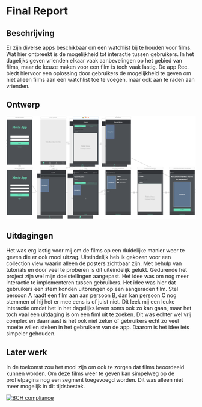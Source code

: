 # Final Report
## Beschrijving
Er zijn diverse apps beschikbaar om een watchlist bij te houden voor films. Wat hier ontbreekt is de mogelijkheid tot interactie tussen gebruikers. In het dagelijks geven vrienden elkaar vaak aanbevelingen op het gebied van films, maar de keuze maken voor een film is toch vaak lastig. De app Rec. biedt hiervoor een oplossing door gebruikers de mogelijkheid te geven om niet alleen films aan een watchlist toe te voegen, maar ook aan te raden aan vrienden.

## Ontwerp
![Storyboard](docs/Storyboard.png)


## Uitdagingen
Het was erg lastig voor mij om de films op een duidelijke manier weer te geven die er ook mooi uitzag. Uiteindelijk heb ik gekozen voor een collection view waarin alleen de posters zichtbaar zijn. Met behulp van tutorials en door veel te proberen is dit uiteindelijk gelukt. Gedurende het project zijn wel mijn doelstellingen aangepast. Het idee was om nog meer interactie te implementeren tussen gebruikers. Het idee was hier dat gebruikers een stem konden uitbrengen op een aangeraden film. Stel persoon A raadt een film aan aan persoon B, dan kan persoon C nog stemmen of hij het er mee eens is of juist niet. Dit leek mij een leuke interactie omdat het in het dagelijks leven soms ook zo kan gaan, maar het toch vaal een uitdaging is om een fiml uit te zoeken. Dit was echter wel vrij complex en daarnaast is het ook niet zeker of gebruikers echt zo veel moeite willen steken in het gebruikern van de app. Daarom is het idee iets simpeler gehouden.

## Later werk
In de toekomst zou het mooi zijn om ook te zorgen dat films beoordeeld kunnen worden. Om deze films weer te geven kan simpelweg op de profielpagina nog een segment toegevoegd worden. Dit was alleen niet meer mogelijk in dit tijdsbestek.

[![BCH compliance](https://bettercodehub.com/edge/badge/SophieEnsing/Programmeerproject?branch=master)](https://bettercodehub.com/)
